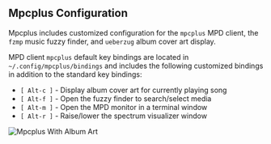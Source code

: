## Mpcplus Configuration

Mpcplus includes customized configuration for the `mpcplus` MPD client,
the `fzmp` music fuzzy finder, and `ueberzug` album cover art display.

MPD client `mpcplus` default key bindings are located in
`~/.config/mpcplus/bindings` and includes the following customized bindings
in addition to the standard key bindings:

-   `[ Alt-c ]` - Display album cover art for currently playing song
-   `[ Alt-f ]` - Open the fuzzy finder to search/select media
-   `[ Alt-m ]` - Open the MPD monitor in a terminal window
-   `[ Alt-r ]` - Raise/lower the spectrum visualizer window

![Mpcplus With Album Art](musicplayerplus.png)
